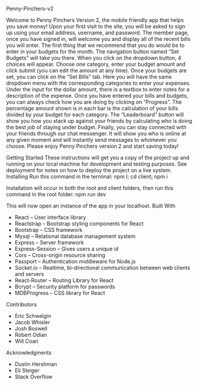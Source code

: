 Penny-Pinchers-v2

Welcome to Penny Pinchers Version 2, the mobile friendly app that helps you save money! Upon your first visit to the site, you will be asked to sign up using your email address, username, and password.  The member page, once you have signed in, will welcome you and display all of the recent bills you will enter.  The first thing that we recommend that you do would be to enter in your budgets for the month.  The navigation button named “Set Budgets” will take you there.  When you click on the dropdown button, 4 choices will appear.  Choose one category, enter your budget amount and click submit (you can edit the amount at any time).   Once your budgets are set, you can click on the “Set Bills” tab.  Here you will have the same dropdown menu with the corresponding categories to enter your expenses.  Under the input for the dollar amount, there is a textbox to enter notes for a description of the expense.  Once you have entered your bills and budgets, you can always check how you are doing by clicking on “Progress”.  The percentage amount shown is in each bar is the calculation of your bills divided by your budget for each category.  The “Leaderboard” button will show you how you stack up against your friends by calculating who is doing the best job of staying under budget.  Finally, you can stay connected with your friends through our chat messenger.  It will show you who is online at any given moment and will instantly send messages to whomever you choose.  Please enjoy Penny Pinchers version 2 and start saving today!

Getting Started
These instructions will get you a copy of the project up and running on your local machine for development and testing purposes. See deployment for notes on how to deploy the project on a live system.
Installing
Run this command in the terminal: 
npm I; cd client; npm i

Installation will occur in both the root and client folders, then run this command in the root folder:
npm run dev

This will now open an instance of the app in your localhost.
Built With
<ul>
<li>	React – User interface library </li>
<li>	Reactstrap – Bootstrap styling components for React </li>
<li>	Bootstrap – CSS framework </li>
<li>	Mysql – Relational database management system </li>
<li>	Express – Server framework </li>
<li>	Express-Session – Gives users a unique id </li>
<li>	Cors – Cross-origin resource sharing </li>
<li>	Passport – Authentication middleware for Node.js </li>
<li>	Socket.io – Realtime, bi-directional communication between web clients and servers </li>
<li>	React-Router – Routing Library for React </li>
<li>	Bcrypt – Security platform for passwords </li>
<li>	MDBProgress – CSS library for React </li>
</ul>
Contributors
<ul>
<li>	Eric Schwelgin </li>
<li>	Jacob Whisler </li>
<li>	Josh Boswell </li>
<li>	Robert Odian </li>
<li>	Will Coan </li>
</ul>
Acknowledgments
<ul>
<li>	Dustin Hershman </li>
<li>	Eli Steiger </li>
<li>	Stack Overflow </li>
</ul>

